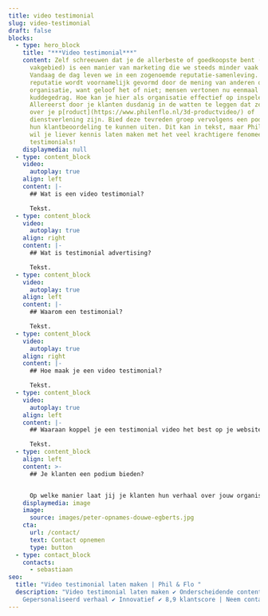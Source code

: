 ```yaml
---
title: video testimonial
slug: video-testimonial
draft: false
blocks:
  - type: hero_block
    title: "***Video testimonial***"
    content: Zelf schreeuwen dat je de allerbeste of goedkoopste bent (in je
      vakgebied) is een manier van marketing die we steeds minder vaak zien.
      Vandaag de dag leven we in een zogenoemde reputatie-samenleving. Deze
      reputatie wordt voornamelijk gevormd door de mening van anderen over jouw
      organisatie, want geloof het of niet; mensen vertonen nu eenmaal
      kuddegedrag. Hoe kan je hier als organisatie effectief op inspelen?
      Allereerst door je klanten dusdanig in de watten te leggen dat ze lovend
      over je p[roduct](https://www.philenflo.nl/3d-productvideo/) of
      dienstverlening zijn. Bied deze tevreden groep vervolgens een podium om
      hun klantbeoordeling te kunnen uiten. Dit kan in tekst, maar Phil & Flo
      wil je liever kennis laten maken met het veel krachtigere fenomeen; video
      testimonials!
    displaymedia: null
  - type: content_block
    video:
      autoplay: true
    align: left
    content: |-
      ## Wat is een video testimonial?

      Tekst.
  - type: content_block
    video:
      autoplay: true
    align: right
    content: |-
      ## Wat is testimonial advertising?

      Tekst.
  - type: content_block
    video:
      autoplay: true
    align: left
    content: |-
      ## Waarom een testimonial?

      Tekst.
  - type: content_block
    video:
      autoplay: true
    align: right
    content: |-
      ## Hoe maak je een video testimonial?

      Tekst.
  - type: content_block
    video:
      autoplay: true
    align: left
    content: |-
      ## Waaraan koppel je een testimonial video het best op je website?

      Tekst.
  - type: content_block
    align: left
    content: >-
      ## Je klanten een podium bieden?


      Op welke manier laat jij je klanten hun verhaal over jouw organisatie vertellen? Twijfel niet over het maken van een frisse kennismaking. Dan nemen we direct jouw mogelijkheden op het gebied van video testimonials door!
    displaymedia: image
    image:
      source: images/peter-opnames-douwe-egberts.jpg
    cta:
      url: /contact/
      text: Contact opnemen
      type: button
  - type: contact_block
    contacts:
      - sebastiaan
seo:
  title: "Video testimonial laten maken | Phil & Flo "
  description: "Video testimonial laten maken ✔ Onderscheidende content ✔
    Gepersonaliseerd verhaal ✔ Innovatief ✔ 8,9 klantscore | Neem contact op. "
---
```

